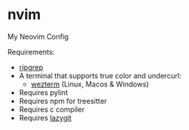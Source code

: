 # nvim
My Neovim Config

Requirements:
- [ripgrep](https://github.com/BurntSushi/ripgrep)
- A terminal that supports true color and undercurl:
    - [wezterm](https://github.com/wez/wezterm) (Linux, Macos & Windows)
- Requires pylint 
- Requires npm for treesitter
- Requires c compiler
- Requires [lazygit](https://github.com/jesseduffield/lazygit)
